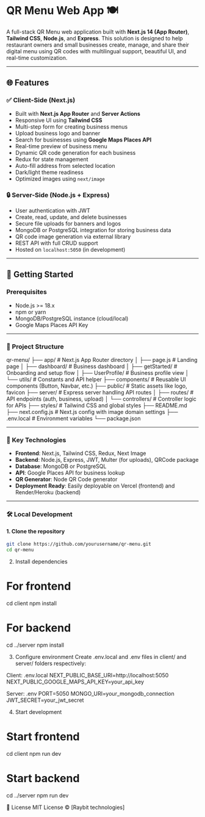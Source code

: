 # QR Menu Web App 🍽️

A full-stack QR Menu web application built with **Next.js 14 (App Router)**, **Tailwind CSS**, **Node.js**, and **Express**. This solution is designed to help restaurant owners and small businesses create, manage, and share their digital menu using QR codes with multilingual support, beautiful UI, and real-time customization.

---

## 🌐 Features

### ✅ Client-Side (Next.js)

- Built with **Next.js App Router** and **Server Actions**
- Responsive UI using **Tailwind CSS**
- Multi-step form for creating business menus
- Upload business logo and banner
- Search for businesses using **Google Maps Places API**
- Real-time preview of business menu
- Dynamic QR code generation for each business
- Redux for state management
- Auto-fill address from selected location
- Dark/light theme readiness
- Optimized images using `next/image`

### 🔒 Server-Side (Node.js + Express)

- User authentication with JWT
- Create, read, update, and delete businesses
- Secure file uploads for banners and logos
- MongoDB or PostgreSQL integration for storing business data
- QR code image generation via external library
- REST API with full CRUD support
- Hosted on `localhost:5050` (in development)

---

## 🚀 Getting Started

### Prerequisites

- Node.js >= 18.x
- npm or yarn
- MongoDB/PostgreSQL instance (cloud/local)
- Google Maps Places API Key

---

### 🔧 Project Structure

qr-menu/
├── app/ # Next.js App Router directory
│ ├── page.js # Landing page
│ ├── dashboard/ # Business dashboard
│ ├── getStarted/ # Onboarding and setup flow
│ ├── UserProfile/ # Business profile view
│ └── utils/ # Constants and API helper
├── components/ # Reusable UI components (Button, Navbar, etc.)
├── public/ # Static assets like logo, favicon
├── server/ # Express server handling API routes
│ ├── routes/ # API endpoints (auth, business, upload)
│ └── controllers/ # Controller logic for APIs
├── styles/ # Tailwind CSS and global styles
├── README.md
├── next.config.js # Next.js config with image domain settings
├── .env.local # Environment variables
└── package.json

---

### 🧠 Key Technologies

- **Frontend**: Next.js, Tailwind CSS, Redux, Next Image
- **Backend**: Node.js, Express, JWT, Multer (for uploads), QRCode package
- **Database**: MongoDB or PostgreSQL
- **API**: Google Places API for business lookup
- **QR Generator**: Node QR Code generator
- **Deployment Ready**: Easily deployable on Vercel (frontend) and Render/Heroku (backend)

---

### 🛠️ Local Development

#### 1. Clone the repository

```bash
git clone https://github.com/yourusername/qr-menu.git
cd qr-menu
```

2. Install dependencies

# For frontend

cd client
npm install

# For backend

cd ../server
npm install

3. Configure environment
   Create .env.local and .env files in client/ and server/ folders respectively:

Client: .env.local
NEXT_PUBLIC_BASE_URI=http://localhost:5050
NEXT_PUBLIC_GOOGLE_MAPS_API_KEY=your_api_key

Server: .env
PORT=5050
MONGO_URI=your_mongodb_connection
JWT_SECRET=your_jwt_secret

4. Start development

# Start frontend

cd client
npm run dev

# Start backend

cd ../server
npm run dev

📄 License
MIT License © [Raybit technologies]
